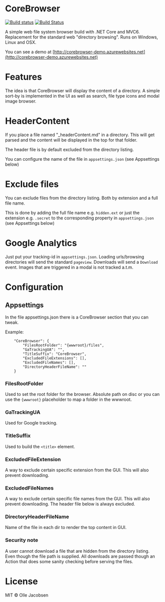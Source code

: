 # CoreBrowser

[![Build status](https://ci.appveyor.com/api/projects/status/2i85nqapq6i2ed0v?svg=true)](https://ci.appveyor.com/project/ollejacobsen/corebrowser)
[![Build Status](https://travis-ci.org/ollejacobsen/CoreBrowser.svg?branch=master)](https://travis-ci.org/ollejacobsen/CoreBrowser)

A simple web file system browser build with .NET Core and MVC6. 
Replacement for the standard web "directory browsing". Runs on Windows, Linux and OSX.

You can see a demo at [http://corebrowser-demo.azurewebsites.net](http://corebrowser-demo.azurewebsites.net)


# Features
The idea is that CoreBrowser will display the content of a directory.
A simple sort-by is implemented in the UI as well as search, file type icons and modal image browser.

# HeaderContent
If you place a file named "_headerContent.md" in a directory. 
This will get parsed and the content will be displayed in the top for that folder.

The header file is by default excluded from the directory listing.

You can configure the name of the file in `appsettings.json` (see Appsettings below)

# Exclude files
You can exclude files from the directory listing. Both by extension and a full file name.

This is done by adding the full file name e.g. `hidden.ext` or just the extension e.g. `.secret` to the corresponding property in `appsettings.json` (see Appsettings below)

# Google Analytics
Just put your tracking-id in `appsettings.json`. Loading urls/browsing directories will send the standard `pageview`. Downloads will send a `Download` event. Images that are triggered in a modal is not tracked a.t.m.

# Configuration
## Appsettings
In the file appsettings.json there is a CoreBrowser section that you can tweak.

Example:
```
	"CoreBrowser": {
		"FilesRootFolder": "{wwwroot}/files",
		"GaTrackingUA": "",
		"TitleSuffix": "CoreBrowser",
		"ExcludedFileExtensions": [],
		"ExcludedFileNames": [],
		"DirectoryHeaderFileName": ""
	}
``` 

### FilesRootFolder
Used to set the root folder for the browser. Absolute path on disc or you can use the `{wwwroot}` placeholder to map a folder in the wwwroot.

### GaTrackingUA
Used for Google tracking.

### TitleSuffix
Used to build the `<title>` element.

### ExcludedFileExtension
A way to exclude certain specific extension from the GUI. This will also prevent downloading.

### ExcludedFileNames
A way to exclude certain specific file names from the GUI. This will also prevent downloading.
The header file below is always excluded.

### DirectoryHeaderFileName
Name of the file in each dir to render the top content in GUI.

### Security note
A user cannot download a file that are hidden from the directory listing. Even though the file path is supplied.
All downloads are passed though an Action that does some sanity checking before serving the files.

# License

MIT &copy; Olle Jacobsen
